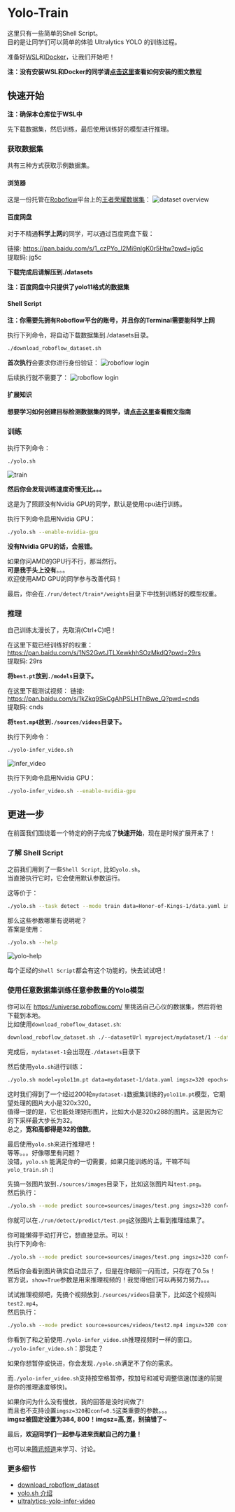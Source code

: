 # Yolo-Train

这里只有一些简单的Shell Script。  
目的是让同学们可以简单的体验 Ultralytics YOLO 的训练过程。

准备好[WSL](https://learn.microsoft.com/zh-cn/windows/wsl/)和[Docker](https://www.docker.com/)，让我们开始吧！

**注：没有安装WSL和Docker的同学请[点击这里](https://mp.weixin.qq.com/s/0yHkGW7kIq4c8CHwrQrKFA)查看如何安装的图文教程**

## 快速开始

**注：确保本仓库位于WSL中**

先下载数据集，然后训练，最后使用训练好的模型进行推理。

### 获取数据集

共有三种方式获取示例数据集。

#### 浏览器

这是一份托管在[Roboflow](https://roboflow.com)平台上的[王者荣耀数据集](https://universe.roboflow.com/hexchip/honor-of-kings-u8coa)：
![dataset overview](docs/images/honor-of-kings-dataset.png)

#### 百度网盘

对于不精通**科学上网**的同学，可以通过百度网盘下载：

链接: https://pan.baidu.com/s/1_czPYo_l2Mi9nlgK0r5Htw?pwd=jg5c  
提取码: jg5c

**下载完成后请解压到./datasets**

**注：百度网盘中只提供了yolo11格式的数据集**

#### Shell Script

**注：你需要先拥有Roboflow平台的账号，并且你的Terminal需要能科学上网**

执行下列命令，将自动下载数据集到./datasets目录。

```bash
./download_roboflow_dataset.sh
```

**首次执行**会要求你进行身份验证：
![roboflow login](docs/images/download_roboflow_dataset_login.png)

后续执行就不需要了：
![roboflow login](docs/images/download_roboflow_dataset.png)

#### 扩展知识

**想要学习如何创建目标检测数据集的同学，请[点击这里](https://mp.weixin.qq.com/s/CLOn9CTi9q84d_09_fBUBA)查看图文指南**

### 训练

执行下列命令：

```bash
./yolo.sh 
```
![train](docs/images/train.png)

**然后你会发现训练速度奇慢无比。。。**

这是为了照顾没有Nvidia GPU的同学，默认是使用cpu进行训练。

执行下列命令启用Nvidia GPU：

```bash
./yolo.sh --enable-nvidia-gpu
```

**没有Nvidia GPU的话，会报错。**

如果你问AMD的GPU行不行，那当然行。  
**可是我手头上没有**。。。  
欢迎使用AMD GPU的同学参与改善代码！

最后，你会在`./run/detect/train*/weights`目录下中找到训练好的模型权重。

### 推理

自己训练太漫长了，先取消(Ctrl+C)吧！

在这里下载已经训练好的权重：
https://pan.baidu.com/s/1NS2GwtJTLXewkhhSOzMkdQ?pwd=29rs  
提取码: 29rs 

**将`best.pt`放到`./models`目录下。**

在这里下载测试视频：
链接: https://pan.baidu.com/s/1kZkq9SkCgAhPSLHThBwe_Q?pwd=cnds  
提取码: cnds 

**将`test.mp4`放到`./sources/videos`目录下。**

执行下列命令：

```bash
./yolo-infer_video.sh 
```

![infer_video](docs/images/infer_video.png)

执行下列命令启用Nvidia GPU：

```bash
./yolo-infer_video.sh --enable-nvidia-gpu
```

## 更进一步

在前面我们围绕着一个特定的例子完成了**快速开始**，现在是时候扩展开来了！

### 了解 Shell Script

之前我们用到了一些`Shell Script`, 比如`yolo.sh`。  
当直接执行它时，它会使用默认参数运行。

这等价于：

```bash
./yolo.sh --task detect --mode train data=Honor-of-Kings-1/data.yaml imgsz=800
```

那么这些参数哪里有说明呢？  
答案是使用：

```bash
./yolo.sh --help
```

![yolo-help](docs/images/yolo-help.png)

每个正经的`Shell Script`都会有这个功能的，快去试试吧！

### 使用任意数据集训练任意参数量的Yolo模型

你可以在 https://universe.roboflow.com/ 里挑选自己心仪的数据集，然后将他下载到本地。  
比如使用`download_roboflow_dataset.sh`:

```bash
download_roboflow_dataset.sh ./--datasetUrl myproject/mydataset/1 --datasetFormat yolov11
```

完成后，`mydataset-1`会出现在`./datasets`目录下

然后使用`yolo.sh`进行训练：

```bash
./yolo.sh model=yolo11m.pt data=mydataset-1/data.yaml imgsz=320 epochs=200
```

这时我们得到了一个经过200轮`mydataset-1`数据集训练的`yolo11m.pt`模型，它期望处理的图片大小是320x320。  
值得一提的是，它也能处理矩形图片，比如大小是320x288的图片。这是因为它的下采样最大步长为32。  
总之，**宽和高都得是32的倍数**。

最后使用`yolo.sh`来进行推理吧！  
等等。。。好像哪里有问题？  
没错，`yolo.sh` 能满足你的一切需要，如果只能训练的话，干嘛不叫`yolo_train.sh` :)

先搞一张图片放到`./sources/images`目录下，比如这张图片叫`test.png`。  
然后执行：

```bash
./yolo.sh --mode predict source=sources/images/test.png imgsz=320 conf=0.5
```

你就可以在`./run/detect/predict/test.png`这张图片上看到推理结果了。

你可能懒得手动打开它，想直接显示。可以！  
执行下列命令:

```bash
./yolo.sh --mode predict source=sources/images/test.png imgsz=320 conf=0.5 show=True
```

然后你会看到图片确实自动显示了，但是在你眼前一闪而过，只存在了0.5s！  
官方说，`show=True`参数是用来推理视频的！我觉得他们可以再努力努力。。。

试试推理视频吧，先搞个视频放到`./sources/videos`目录下，比如这个视频叫`test2.mp4`。  
然后执行：

```bash
./yolo.sh --mode predict source=sources/videos/test2.mp4 imgsz=320 conf=0.5 stream=True show=True
```

你看到了和之前使用`./yolo-infer_video.sh`推理视频时一样的窗口。  
`./yolo-infer_video.sh`：那我走？

如果你想暂停或快进，你会发现`./yolo.sh`满足不了你的需求。

而`./yolo-infer_video.sh`支持按空格暂停，按加号和减号调整倍速(加速的前提是你的推理速度够快)。

如果你问为什么没有慢放，我的回答是没时间做了!  
而且也不支持设置`imgsz=320`和`conf=0.5`这类重要的参数。。。  
**imgsz被固定设置为384, 800！imgsz=高,宽，别搞错了~**

最后，**欢迎同学们一起参与进来贡献自己的力量！**

也可以来[腾讯频道](https://pd.qq.com/g/pd78950508)来学习、讨论。

### 更多细节

- [download_roboflow_dataset](https://github.com/hexchip/download-roboflow-dataset)
- [yolo.sh 介绍](docs/yolo.md)
- [ultralytics-yolo-infer-video](https://github.com/hexchip/ultralytics-yolo-infer-video)
